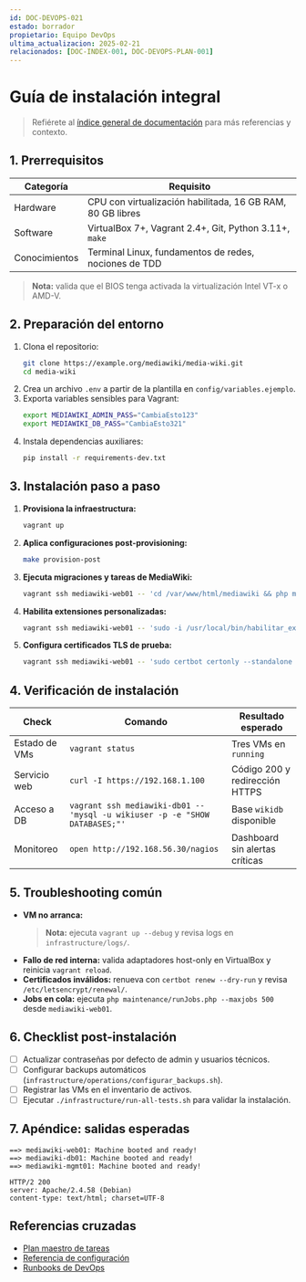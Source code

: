 ```yaml
---
id: DOC-DEVOPS-021
estado: borrador
propietario: Equipo DevOps
ultima_actualizacion: 2025-02-21
relacionados: [DOC-INDEX-001, DOC-DEVOPS-PLAN-001]
---
```

# Guía de instalación integral

> Refiérete al [índice general de documentación](../../README.md) para más referencias y contexto.

## 1. Prerrequisitos

| Categoría | Requisito |
| --- | --- |
| Hardware | CPU con virtualización habilitada, 16 GB RAM, 80 GB libres |
| Software | VirtualBox 7+, Vagrant 2.4+, Git, Python 3.11+, `make` |
| Conocimientos | Terminal Linux, fundamentos de redes, nociones de TDD |

> **Nota:** valida que el BIOS tenga activada la virtualización Intel VT-x o AMD-V.

## 2. Preparación del entorno

1. Clona el repositorio:
   ```bash
   git clone https://example.org/mediawiki/media-wiki.git
   cd media-wiki
   ```
2. Crea un archivo `.env` a partir de la plantilla en `config/variables.ejemplo`.
3. Exporta variables sensibles para Vagrant:
   ```bash
   export MEDIAWIKI_ADMIN_PASS="CambiaEsto123"
   export MEDIAWIKI_DB_PASS="CambiaEsto321"
   ```
4. Instala dependencias auxiliares:
   ```bash
   pip install -r requirements-dev.txt
   ```

## 3. Instalación paso a paso

1. **Provisiona la infraestructura:**
   ```bash
   vagrant up
   ```
2. **Aplica configuraciones post-provisioning:**
   ```bash
   make provision-post
   ```
3. **Ejecuta migraciones y tareas de MediaWiki:**
   ```bash
   vagrant ssh mediawiki-web01 -- 'cd /var/www/html/mediawiki && php maintenance/update.php'
   ```
4. **Habilita extensiones personalizadas:**
   ```bash
   vagrant ssh mediawiki-web01 -- 'sudo -i /usr/local/bin/habilitar_extensiones.sh'
   ```
5. **Configura certificados TLS de prueba:**
   ```bash
   vagrant ssh mediawiki-web01 -- 'sudo certbot certonly --standalone -d mediawiki.local'
   ```

## 4. Verificación de instalación

| Check | Comando | Resultado esperado |
| --- | --- | --- |
| Estado de VMs | `vagrant status` | Tres VMs en `running` |
| Servicio web | `curl -I https://192.168.1.100` | Código 200 y redirección HTTPS |
| Acceso a DB | `vagrant ssh mediawiki-db01 -- 'mysql -u wikiuser -p -e "SHOW DATABASES;"'` | Base `wikidb` disponible |
| Monitoreo | `open http://192.168.56.30/nagios` | Dashboard sin alertas críticas |

## 5. Troubleshooting común

- **VM no arranca:**
  > **Nota:** ejecuta `vagrant up --debug` y revisa logs en `infrastructure/logs/`.
- **Fallo de red interna:** valida adaptadores host-only en VirtualBox y reinicia `vagrant reload`.
- **Certificados inválidos:** renueva con `certbot renew --dry-run` y revisa `/etc/letsencrypt/renewal/`.
- **Jobs en cola:** ejecuta `php maintenance/runJobs.php --maxjobs 500` desde `mediawiki-web01`.

## 6. Checklist post-instalación

- [ ] Actualizar contraseñas por defecto de admin y usuarios técnicos.
- [ ] Configurar backups automáticos (`infrastructure/operations/configurar_backups.sh`).
- [ ] Registrar las VMs en el inventario de activos.
- [ ] Ejecutar `./infrastructure/run-all-tests.sh` para validar la instalación.

## 7. Apéndice: salidas esperadas

```
==> mediawiki-web01: Machine booted and ready!
==> mediawiki-db01: Machine booted and ready!
==> mediawiki-mgmt01: Machine booted and ready!
```

```
HTTP/2 200 
server: Apache/2.4.58 (Debian)
content-type: text/html; charset=UTF-8
```

## Referencias cruzadas

- [Plan maestro de tareas](../plan_tareas_mediawiki.md)
- [Referencia de configuración](../configuracion/referencia_configuracion_mediawiki.md)
- [Runbooks de DevOps](../runbooks)
